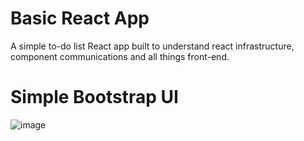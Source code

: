 # Basic React App
A simple to-do list React app built to understand react infrastructure, component communications and all things front-end.

# Simple Bootstrap UI

![image](https://github.com/AhmadTripleA/ToDo-React-App/assets/145459081/f1a6740f-09e1-46fd-a281-b20a93d3233d)

